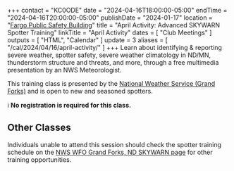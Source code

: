 +++
contact = "KC0ODE"
date = "2024-04-16T18:00:00-05:00"
endTime = "2024-04-16T20:00:00-05:00"
publishDate = "2024-01-17"
location = "[Fargo Public Safety Building](/places/cass-county-emergency-management/)"
title = "April Activity: Advanced SKYWARN Spotter Training"
linkTitle = "April Activity"
dates = [ "Club Meetings" ]
outputs = [ "HTML", "Calendar" ]
update = 3
aliases = [ "/cal/2024/04/16/april-activity/" ]
+++
Learn about identifying & reporting severe weather, spotter safety, severe
weather climatology in ND/MN, thunderstorm structure and threats, and more,
through a free multimedia presentation by an NWS Meteorologist.

This training class is presented by the
[National Weather Service (Grand Forks)](https://www.weather.gov/fgf/stormspotting)
and is open to new and seasoned spotters.

:information_source: **No registration is required for this class.**

## Other Classes

Individuals unable to attend this session should check the spotter
training schedule on the
[NWS WFO Grand Forks, ND SKYWARN page](http://www.weather.gov/fgf/stormspotting)
for other training opportunities.
